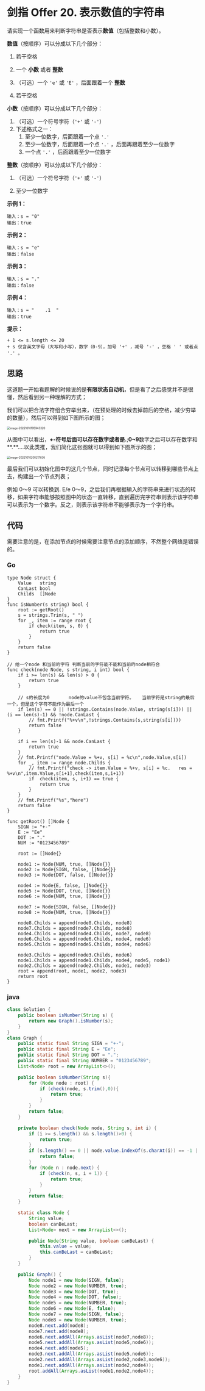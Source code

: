 # 剑指 Offer 20. 表示数值的字符串

请实现一个函数用来判断字符串是否表示**数值**（包括整数和小数）。

**数值**（按顺序）可以分成以下几个部分：



1. 若干空格

2. 一个 **小数** 或者 **整数**

3. （可选）一个 `'e'` 或 `'E'` ，后面跟着一个 **整数**

4. 若干空格



**小数**（按顺序）可以分成以下几个部分：

1. （可选）一个符号字符（`'+'` 或 `'-'`）
2. 下述格式之一：
	1. 至少一位数字，后面跟着一个点 `'.'`
	2. 至少一位数字，后面跟着一个点 `'.'` ，后面再跟着至少一位数字
	3. 一个点 `'.'` ，后面跟着至少一位数字

**整数**（按顺序）可以分成以下几个部分：

1. （可选）一个符号字符（`'+'` 或 `'-'`）

2. 至少一位数字

	

**示例 1：**

```
输入：s = "0"
输出：true
```

**示例 2：**
```
输入：s = "e"
输出：false
```

**示例 3：**
```
输入：s = "."
输出：false
```

**示例 4：**
```
输入：s = "    .1  "
输出：true
```

**提示：**
```
+ 1 <= s.length <= 20
+ s 仅含英文字母（大写和小写），数字（0-9），加号 '+' ，减号 '-' ，空格 ' ' 或者点 '.' 。
```

## 思路
这道题一开始看题解的时候说的是**有限状态自动机**，但是看了之后感觉并不是很懂，然后看到另一种理解的方式；

我们可以把合法字符组合穷举出来，（在预处理的时候去掉前后的空格，减少穷举的数量），然后可以得到如下图所示的图；



<img src="剑指 Offer 20. 表示数值的字符串.assets/image-20221010195943320.png" alt="image-20221010195943320" style="zoom:50%;" />

从图中可以看出，**+-**符号后面可以存在数字或者是**.**;**0~9**数字之后可以存在数字和**.**....以此类推，我们简化这张图就可以得到如下图所示的图；

<img src="剑指 Offer 20. 表示数值的字符串.assets/image-20221010200217636.png" alt="image-20221010200217636" style="zoom:50%;" />

最后我们可以初始化图中的这几个节点，同时记录每个节点可以转移到哪些节点上去，构建出一个节点列表；

例如 0～9 可以转换到. E/e 0～9，之后我们再根据输入的字符串来进行状态的转移，如果字符串能够按照图中的状态一直转移，直到遍历完字符串则表示该字符串可以表示为一个数字。反之，则表示该字符串不能够表示为一个字符串。





## 代码

需要注意的是，在添加节点的时候需要注意节点的添加顺序，不然整个网络是错误的。

### Go

```golang
type Node struct {
	Value   string
	CanLast bool
	Childs  []Node
}
func isNumber(s string) bool {
	root := getRoot()
	s = strings.Trim(s, " ")
	for _, item := range root {
		if check(item, s, 0) {
			return true
		}
	}
	return false
}

// 给一个node 和当前的字符 判断当前的字符能不能和当前的node相符合
func check(node Node, s string, i int) bool {
	if i >= len(s) && len(s) > 0 {
		return true
	}

	// s的长度为0       node的value不包含当前字符。   当前字符是string的最后一个，但是这个字符不能作为最后一个
	if len(s) == 0 || !strings.Contains(node.Value, string(s[i])) || (i == len(s)-1) && !node.CanLast {
		// fmt.Printf("%+v\n",!strings.Contains(s,string(s[i])))
		return false
	}

	if i == len(s)-1 && node.CanLast {
		return true
	}
	// fmt.Printf("node.Value = %+v, s[i] = %c\n",node.Value,s[i])
	for _, item := range node.Childs {
		// fmt.Printf("check -> item.Value = %+v, s[i] = %c.   res = %+v\n",item.Value,s[i+1],check(item,s,i+1))
		if  check(item, s, i+1) == true {
			return true
		}
	}
	// fmt.Printf("%s","here")
	return false
}

func getRoot() []Node {
	SIGN := "+-"
	E := "Ee"
	DOT := "."
	NUM := "0123456789"

	root := []Node{}

	node1 := Node{NUM, true, []Node{}}
	node2 := Node{SIGN, false, []Node{}}
	node3 := Node{DOT, false, []Node{}}

	node4 := Node{E, false, []Node{}}
	node5 := Node{DOT, true, []Node{}}
	node6 := Node{NUM, true, []Node{}}

	node7 := Node{SIGN, false, []Node{}}
	node8 := Node{NUM, true, []Node{}}

	node8.Childs = append(node8.Childs, node8)
	node7.Childs = append(node7.Childs, node8)
	node4.Childs = append(node4.Childs, node7, node8)
    node6.Childs = append(node6.Childs, node4, node6)
    node5.Childs = append(node5.Childs, node4, node6)
	
	node3.Childs = append(node3.Childs, node6)
	node1.Childs = append(node1.Childs, node4, node5, node1)
	node2.Childs = append(node2.Childs, node1, node3)
	root = append(root, node1, node2, node3)
	return root
}
```



### java

```java
class Solution {
    public boolean isNumber(String s) {
        return new Graph().isNumber(s);
    }
}
class Graph {
    public static final String SIGN = "+-";
    public static final String E = "Ee";
    public static final String DOT = ".";
    public static final String NUMBER = "0123456789";
    List<Node> root = new ArrayList<>();

    public boolean isNumber(String s){
        for (Node node : root) {
            if (check(node, s.trim(),0)){
                return true;
            }
        }
        return false;
    }

    private boolean check(Node node, String s, int i) {
        if (i >= s.length() && s.length()>0) {
            return true;
        }
        if (s.length() == 0 || node.value.indexOf(s.charAt(i)) == -1 || i == s.length() - 1 && !node.canBeLast) {
            return false;
        }
        for (Node n : node.next) {
            if (check(n, s, i + 1)) {
                return true;
            }
        }
        return false;
    }

    static class Node {
        String value;
        boolean canBeLast;
        List<Node> next = new ArrayList<>();

        public Node(String value, boolean canBeLast) {
            this.value = value;
            this.canBeLast = canBeLast;
        }
    }

    public Graph() {
        Node node1 = new Node(SIGN, false);
        Node node2 = new Node(NUMBER, true);
        Node node3 = new Node(DOT, true);
        Node node4 = new Node(DOT, false);
        Node node5 = new Node(NUMBER, true);
        Node node6 = new Node(E, false);
        Node node7 = new Node(SIGN, false);
        Node node8 = new Node(NUMBER, true);
        node8.next.add(node8);
        node7.next.add(node8);
        node6.next.addAll(Arrays.asList(node7,node8));
        node5.next.addAll(Arrays.asList(node5,node6));
        node4.next.add(node5);
        node3.next.addAll(Arrays.asList(node5,node6));
        node2.next.addAll(Arrays.asList(node2,node3,node6));
        node1.next.addAll(Arrays.asList(node2,node4));
        root.addAll(Arrays.asList(node1,node2,node4));
    }
}

```

